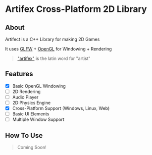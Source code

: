 # Artifex Cross-Platform 2D Library

## About
Artifect is a C++ Library for making 2D Games

It uses [GLFW](www.glfw.org) + [OpenGL](www.opengl.org) for Windowing + Rendering

> ["artifex"](https://translate.google.com/?sl=la&tl=en&text=artifex&op=translate) is the latin word for "artist"

## Features
- [x] Basic OpenGL Windowing
- [ ] 2D Rendering
- [ ] Audio Player
- [ ] 2D Physics Engine
- [x] Cross-Platform Support (Windows, Linux, Web)
- [ ] Basic UI Elements
- [ ] Multiple Window Support

## How To Use

> Coming Soon!
